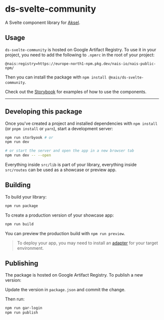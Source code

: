 # ds-svelte-community

A Svelte component library for [Aksel](https://aksel.nav.no).

## Usage

`ds-svelte-community` is hosted on Google Artifact Registry. To use it in your project, you need to add the following to `.npmrc` in the root of your project:

```
@nais:registry=https://europe-north1-npm.pkg.dev/nais-io/nais-public-npm/
```

Then you can install the package with `npm install @nais/ds-svelte-community`.

Check out the [Storybook](https://nais.io/ds-svelte-community) for examples of how to use the components.

---

## Developing this package

Once you've created a project and installed dependencies with `npm install` (or `pnpm install` or `yarn`), start a development server:

```bash
npm run storbyook # or
npm run dev

# or start the server and open the app in a new browser tab
npm run dev -- --open
```

Everything inside `src/lib` is part of your library, everything inside `src/routes` can be used as a showcase or preview app.

## Building

To build your library:

```bash
npm run package
```

To create a production version of your showcase app:

```bash
npm run build
```

You can preview the production build with `npm run preview`.

> To deploy your app, you may need to install an [adapter](https://kit.svelte.dev/docs/adapters) for your target environment.

## Publishing

The package is hosted on Google Artifact Registry. To publish a new version:

Update the version in `package.json` and commit the change.

Then run:

```bash
npm run gar-login
npm run publish
```
